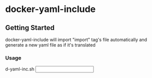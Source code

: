 # docker-yaml-include

## Getting Started
docker-yaml-include will import "import" tag's file automatically and generate a new yaml file as if it's translated
### Usage
d-yaml-inc.sh <input yaml file> <output yaml file>

